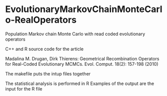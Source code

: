 # EvolutionaryMarkovChainMonteCarlo-RealOperators
Population Markov chain Monte Carlo with read coded evolutionary operators

C++ and R source code for the article 

Madalina M. Drugan, Dirk Thierens:
Geometrical Recombination Operators for Real-Coded Evolutionary MCMCs. Evol. Comput. 18(2): 157-198 (2010)

The makefile puts the intup files together

The statistical analysis is performed in R
Examples of the output are the input for the R file 
